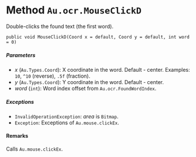 # Method `Au.ocr.MouseClickD`

Double-clicks the found text (the first word).

```
public void MouseClickD(Coord x = default, Coord y = default, int word = 0)
```

##### Parameters

- *x*  (`Au.Types.Coord`):
    X coordinate in the word. Default - center. Examples: `10`, `^10` (reverse), `.5f` (fraction).
- *y*  (`Au.Types.Coord`):
    Y coordinate in the word. Default - center.
- *word*  (`int`):
    Word index offset from `Au.ocr.FoundWordIndex`.

##### Exceptions

- `InvalidOperationException`:
    *area* is `Bitmap`.
- `Exception`:
    Exceptions of `Au.mouse.clickEx`.

#### Remarks

Calls `Au.mouse.clickEx`.